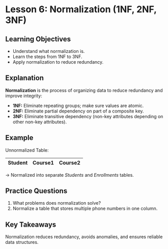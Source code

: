 # Lesson 6: Normalization (1NF, 2NF, 3NF)

## Learning Objectives
- Understand what normalization is.
- Learn the steps from 1NF to 3NF.
- Apply normalization to reduce redundancy.

## Explanation
**Normalization** is the process of organizing data to reduce redundancy and improve integrity:
- **1NF:** Eliminate repeating groups; make sure values are atomic.
- **2NF:** Eliminate partial dependency on part of a composite key.
- **3NF:** Eliminate transitive dependency (non-key attributes depending on other non-key attributes).

## Example
Unnormalized Table:

| Student | Course1 | Course2 |
|---------|---------|---------|

→ Normalized into separate *Students* and *Enrollments* tables.

## Practice Questions
1. What problems does normalization solve?
2. Normalize a table that stores multiple phone numbers in one column.

## Key Takeaways
Normalization reduces redundancy, avoids anomalies, and ensures reliable data structures.
